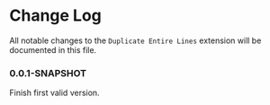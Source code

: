 # Change Log

All notable changes to the `Duplicate Entire Lines` extension will be documented in this file.

### 0.0.1-SNAPSHOT

Finish first valid version.
